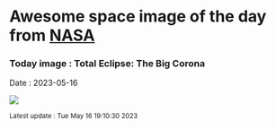 
# Awesome space image of the day from [NASA](https://api.nasa.gov/)

### Today image : Total Eclipse: The Big Corona
Date : 2023-05-16

![](https://apod.nasa.gov/apod/image/2305/BigCorona2023_Wittich_960.jpg)

<small>Latest update : Tue May 16 19:10:30 2023</small>
        